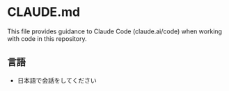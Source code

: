 # CLAUDE.md

This file provides guidance to Claude Code (claude.ai/code) when working with code in this repository.

## 言語

- 日本語で会話をしてください
